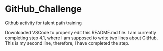 # GitHub_Challenge
Github activity for talent path training

Downloaded VSCode to properly edit this README.md file. I am currently completing step 4.1, where I am supposed to write two lines about GitHub. This is my second line, therefore, I have completed the step.